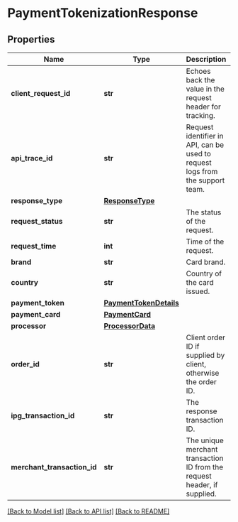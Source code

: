 # PaymentTokenizationResponse

## Properties
Name | Type | Description | Notes
------------ | ------------- | ------------- | -------------
**client_request_id** | **str** | Echoes back the value in the request header for tracking. | [optional] 
**api_trace_id** | **str** | Request identifier in API, can be used to request logs from the support team. | [optional] 
**response_type** | [**ResponseType**](ResponseType.md) |  | [optional] 
**request_status** | **str** | The status of the request. | [optional] 
**request_time** | **int** | Time of the request. | [optional] 
**brand** | **str** | Card brand. | [optional] 
**country** | **str** | Country of the card issued. | [optional] 
**payment_token** | [**PaymentTokenDetails**](PaymentTokenDetails.md) |  | [optional] 
**payment_card** | [**PaymentCard**](PaymentCard.md) |  | [optional] 
**processor** | [**ProcessorData**](ProcessorData.md) |  | [optional] 
**order_id** | **str** | Client order ID if supplied by client, otherwise the order ID. | [optional] 
**ipg_transaction_id** | **str** | The response transaction ID. | [optional] 
**merchant_transaction_id** | **str** | The unique merchant transaction ID from the request header, if supplied. | [optional] 

[[Back to Model list]](../README.md#documentation-for-models) [[Back to API list]](../README.md#documentation-for-api-endpoints) [[Back to README]](../README.md)


